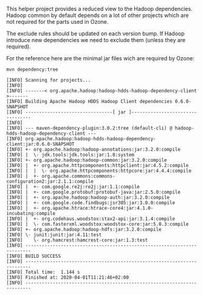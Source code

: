 <!--
  Licensed to the Apache Software Foundation (ASF) under one or more
  contributor license agreements.  See the NOTICE file distributed with
  this work for additional information regarding copyright ownership.
  The ASF licenses this file to You under the Apache License, Version 2.0
  (the "License"); you may not use this file except in compliance with
  the License.  You may obtain a copy of the License at

      http://www.apache.org/licenses/LICENSE-2.0

  Unless required by applicable law or agreed to in writing, software
  distributed under the License is distributed on an "AS IS" BASIS,
  WITHOUT WARRANTIES OR CONDITIONS OF ANY KIND, either express or implied.
  See the License for the specific language governing permissions and
  limitations under the License.
-->

This helper project provides a reduced view to the Hadoop dependencies. Hadoop common by default depends on a lot of other projects
which are not required for the parts used in Ozone.

The exclude rules should be updated on each version bump. If Hadoop introduce new dependencies we need to exclude them (unless they are required).


For the reference here are the minimal jar files wich are required by Ozone:


```
mvn dependency:tree 

[INFO] Scanning for projects...
[INFO] 
[INFO] -------< org.apache.hadoop:hadoop-hdds-hadoop-dependency-client >-------
[INFO] Building Apache Hadoop HDDS Hadoop Client dependencies 0.6.0-SNAPSHOT
[INFO] --------------------------------[ jar ]---------------------------------
[INFO] 
[INFO] --- maven-dependency-plugin:3.0.2:tree (default-cli) @ hadoop-hdds-hadoop-dependency-client ---
[INFO] org.apache.hadoop:hadoop-hdds-hadoop-dependency-client:jar:0.6.0-SNAPSHOT
[INFO] +- org.apache.hadoop:hadoop-annotations:jar:3.2.0:compile
[INFO] |  \- jdk.tools:jdk.tools:jar:1.8:system
[INFO] +- org.apache.hadoop:hadoop-common:jar:3.2.0:compile
[INFO] |  +- org.apache.httpcomponents:httpclient:jar:4.5.2:compile
[INFO] |  |  \- org.apache.httpcomponents:httpcore:jar:4.4.4:compile
[INFO] |  +- org.apache.commons:commons-configuration2:jar:2.1.1:compile
[INFO] |  +- com.google.re2j:re2j:jar:1.1:compile
[INFO] |  +- com.google.protobuf:protobuf-java:jar:2.5.0:compile
[INFO] |  +- org.apache.hadoop:hadoop-auth:jar:3.2.0:compile
[INFO] |  +- com.google.code.findbugs:jsr305:jar:3.0.0:compile
[INFO] |  +- org.apache.htrace:htrace-core4:jar:4.1.0-incubating:compile
[INFO] |  +- org.codehaus.woodstox:stax2-api:jar:3.1.4:compile
[INFO] |  \- com.fasterxml.woodstox:woodstox-core:jar:5.0.3:compile
[INFO] +- org.apache.hadoop:hadoop-hdfs:jar:3.2.0:compile
[INFO] \- junit:junit:jar:4.11:test
[INFO]    \- org.hamcrest:hamcrest-core:jar:1.3:test
[INFO] ------------------------------------------------------------------------
[INFO] BUILD SUCCESS
[INFO] ------------------------------------------------------------------------
[INFO] Total time:  1.144 s
[INFO] Finished at: 2020-04-01T11:21:46+02:00
[INFO] ------------------------------------------------------------------------
```
